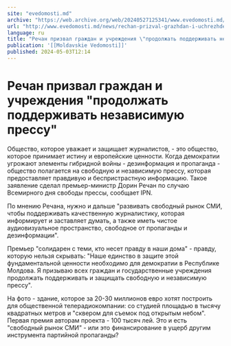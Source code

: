 ```yaml
---
site: "evedomosti.md"
archive: "https://web.archive.org/web/20240527125341/www.evedomosti.md/news/rechan-prizval-grazhdan-i-uchrezhdeniya-prodolzhat-podderzhi"
url: "http://www.evedomosti.md/news/rechan-prizval-grazhdan-i-uchrezhdeniya-prodolzhat-podderzhi"
language: ru
title: "Речан призвал граждан и учреждения \"продолжать поддерживать независимую прессу\""
publication: '[[Moldavskie Vedomosti]]'
published: 2024-05-03T12:14
---
```


# Речан призвал граждан и учреждения "продолжать поддерживать независимую прессу"

Общество, которое уважает и защищает журналистов, - это общество, которое принимает истину и европейские ценности. Когда демократии угрожают элементы гибридной войны - дезинформация и пропаганда - общество полагается на свободную и независимую прессу, которая предоставляет правдивую и беспристрастную информацию. Такое заявление сделал премьер-министр Дорин Речан по случаю Всемирного дня свободы прессы, сообщает IPN.

По мнению Речана, нужно и дальше "развивать свободный рынок СМИ, чтобы поддерживать качественную журналистику, которая информирует и заставляет думать, а также иметь чистое аудиовизуальное пространство, свободное от пропаганды и дезинформации".

Премьер "солидарен с теми, кто несет правду в наши дома" - правду, которую нельзя скрывать: "Наше единство в защите этой фундаментальной ценности необходимо для демократии в Республике Молдова. Я призываю всех граждан и государственные учреждения продолжать поддерживать и защищать свободную и независимую прессу".

На фото - здание, которое за 20-30 миллионов евро хотят построить для общественной телерадиокомпании: со студией площадью в тысячу квадратных метров и "сквером для съемок под открытым небом". Первая премия авторам проекта - 100 тысяч лей. Это и есть "свободный рынок СМИ" - или это финансирование в ущерб другим инструмента партийной пропаганды?